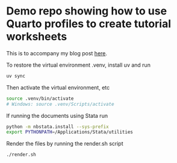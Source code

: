 # Demo repo showing how to use Quarto profiles to create tutorial worksheets

This is to accompany my blog post [here](https://remlapmot.github.io/post/2025/quarto-profiles-for-tutorials/).

To restore the virtual environment .venv, install uv and run

```sh
uv sync
```

Then activate the virtual environment, etc

```sh
source .venv/bin/activate
# Windows: source .venv/Scripts/activate
```

If running the documents using Stata run

```sh
python -m nbstata.install --sys-prefix
export PYTHONPATH=/Applications/Stata/utilities
```

Render the files by running the render.sh script

```sh
./render.sh
```
